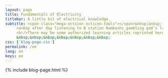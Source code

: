 ```yaml
---
layout: page
title: Fundamentals of Electricity
titlebar: A little bit of electrical knowledge.
subtitle: <span class="mega-octicon octicon-tools"></span>&nbsp;&nbsp;
     <a>Day after day listening to B station Nambashi gambling god's laptop repair guy's green wave electric dragon, curious about this piece, so will look for information to learn.
     <br/>There may be some authorized learning articles reprinted here</a><br/>
     &nbsp;&nbsp;&nbsp;&nbsp;&nbsp;&nbsp;&nbsp; 
css: ['blog-page.css']
permalink: /ee
lang: en
keys: ee
---
```

{% include blog-page.html %}